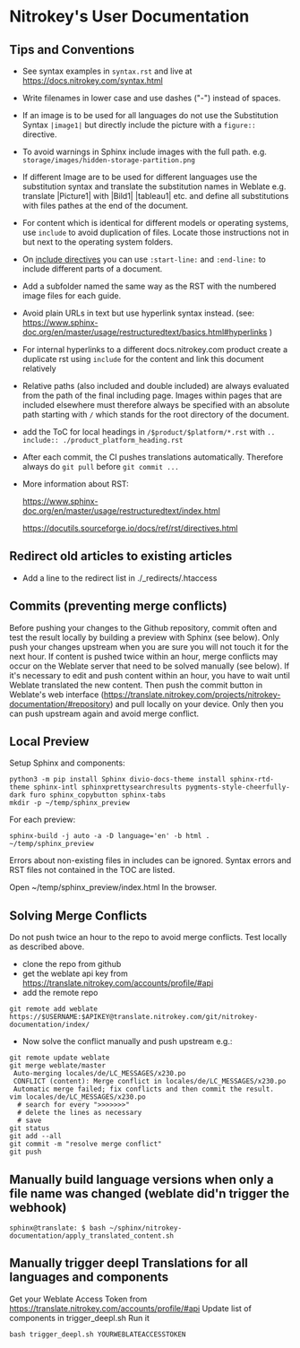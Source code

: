 # Nitrokey's User Documentation

## Tips and Conventions

- See syntax examples in `syntax.rst` and live at https://docs.nitrokey.com/syntax.html 

- Write filenames in lower case and use dashes ("-") instead of spaces.

- If an image is to be used for all languages do not use the Substitution Syntax `|image1|` but directly include the picture with a `figure::` directive.
- To avoid warnings in Sphinx include images with the full path. e.g. `storage/images/hidden-storage-partition.png`

- If different Image are to be used for different languages use the substitution syntax and translate the substitution names in Weblate e.g. translate |Picture1| with |Bild1| |tableau1| etc. and define all substitutions with files pathes at the end of the document.

- For content which is identical for different models or operating  systems, use `include` to avoid duplication of files. Locate those instructions not in but next to the operating system folders.

- On [include directives](https://docutils.sourceforge.io/docs/ref/rst/directives.html#miscellaneous) you can use ``:start-line:`` and ``:end-line:`` to include different parts of a document. 

- Add a subfolder named the same way as the RST with the numbered image files for each guide.

- Avoid plain URLs in text but use hyperlink syntax instead. (see: https://www.sphinx-doc.org/en/master/usage/restructuredtext/basics.html#hyperlinks )

- For internal hyperlinks to a different docs.nitrokey.com product create a duplicate rst using `include` for the content and link this document relatively

- Relative paths (also included and double included) are always evaluated from the path of the final including page. Images within pages that are included elsewhere must therefore always be specified with an absolute path starting with `/` which stands for the root directory of the document.

- add the ToC for local headings in `/$product/$platform/*.rst` with `.. include:: ./product_platform_heading.rst` 

- After each commit, the CI pushes translations automatically. Therefore always do `git pull` before `git commit ...`

- More information about RST:

  https://www.sphinx-doc.org/en/master/usage/restructuredtext/index.html

  https://docutils.sourceforge.io/docs/ref/rst/directives.html

## Redirect old articles to existing articles

- Add a line to the redirect list in ./_redirects/.htaccess

## Commits (preventing merge conflicts)
Before pushing your changes to the Github repository, commit often and test the result locally by building a preview with Sphinx (see below). Only push your changes upstream when you are sure you will not touch it for the next hour. If content is pushed twice within an hour, merge conflicts may occur on the Weblate server that need to be solved manually (see below). If it's necessary to edit and push content within an hour, you have to wait until Weblate translated the new content. Then push the commit button in Weblate's web interface (https://translate.nitrokey.com/projects/nitrokey-documentation/#repository) and pull locally on your device. Only then you can push upstream again and avoid merge conflict.


## Local Preview

Setup Sphinx and components:

```
python3 -m pip install Sphinx divio-docs-theme install sphinx-rtd-theme sphinx-intl sphinxprettysearchresults pygments-style-cheerfully-dark furo sphinx_copybutton sphinx-tabs
mkdir -p ~/temp/sphinx_preview
```

For each preview:

```
sphinx-build -j auto -a -D language='en' -b html . ~/temp/sphinx_preview
```

Errors about non-existing files in includes can be ignored. Syntax errors and RST files not contained in the TOC are listed.

Open ~/temp/sphinx_preview/index.html In the browser.

## Solving Merge Conflicts

Do not push twice an hour to the repo to avoid merge conflicts. Test locally as described above.

- clone the repo from github
- get the weblate api key from https://translate.nitrokey.com/accounts/profile/#api
- add the remote repo 

```
git remote add weblate https://$USERNAME:$APIKEY@translate.nitrokey.com/git/nitrokey-documentation/index/
```
- Now solve the conflict manually and push upstream e.g.:

```
git remote update weblate
git merge weblate/master
 Auto-merging locales/de/LC_MESSAGES/x230.po
 CONFLICT (content): Merge conflict in locales/de/LC_MESSAGES/x230.po
 Automatic merge failed; fix conflicts and then commit the result.
vim locales/de/LC_MESSAGES/x230.po
  # search for every ">>>>>>>"
  # delete the lines as necessary 
  # save
git status
git add --all
git commit -m "resolve merge conflict"
git push
```

## Manually build language versions when only a file name was changed (weblate did'n trigger the webhook)

```sphinx@translate: $ bash ~/sphinx/nitrokey-documentation/apply_translated_content.sh```


## Manually trigger deepl Translations for all languages and components
Get your Weblate Access Token from https://translate.nitrokey.com/accounts/profile/#api
Update list of components in trigger_deepl.sh
Run it
```
bash trigger_deepl.sh YOURWEBLATEACCESSTOKEN
```
